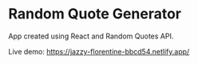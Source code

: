 # Random Quote Generator

App created using React and Random Quotes API.

Live demo: https://jazzy-florentine-bbcd54.netlify.app/
